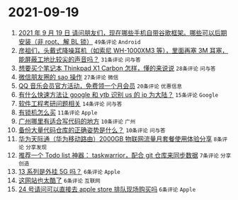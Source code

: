 # 2021-09-19

1. [2021 年 9 月 19 日 请问朋友们，现在哪些手机自带谷歌框架。哪些可以后期安装（非 root、解 BL 锁）](https://www.v2ex.com/t/802897) `49条评论` `Android`
1. [彦祖们，头戴式降噪耳机（如索尼 WH-1000XM3 等），里面再塞 3M 耳塞，能屏蔽工地比较尖的声音吗？](https://www.v2ex.com/t/802922) `31条评论` `问与答`
1. [想要买个笔记本 Thinkpad X1 Carbon 怎样，懂的来说说](https://www.v2ex.com/t/802887) `28条评论` `问与答`
1. [微信朋友圈的 sao 操作](https://www.v2ex.com/t/802885) `27条评论` `微信`
1. [QQ 音乐会员官方活动，免费领一个月会员](https://www.v2ex.com/t/802913) `20条评论` `优惠信息`
1. [有什么快速方法让 google 和 ytb 识别 us 的 ip 为大陆？](https://www.v2ex.com/t/802908) `15条评论` `Google`
1. [软件工程考研问题相关](https://www.v2ex.com/t/802883) `14条评论` `问与答`
1. [有锁机怎么买](https://www.v2ex.com/t/802894) `11条评论` `Apple`
1. [广州哪里有适合写代码的地方](https://www.v2ex.com/t/802925) `10条评论` `广州`
1. [备份大量代码仓库的正确姿势是什么？](https://www.v2ex.com/t/802911) `10条评论` `问与答`
1. [华为天际通（华为移动路由）2000GB 物联网流量月套餐使用体验分享](https://www.v2ex.com/t/802934) `8条评论` `分享发现`
1. [推荐一个 Todo list 神器： taskwarrior，配合 git 仓库来同步数据](https://www.v2ex.com/t/802931) `7条评论` `分享创造`
1. [13 系列是外挂 5G 吗？](https://www.v2ex.com/t/802957) `6条评论` `Apple`
1. [这网站也太酷了](https://www.v2ex.com/t/802940) `6条评论` `互联网`
1. [24 号请问可以直接去 apple store 排队现场购买吗](https://www.v2ex.com/t/802902) `6条评论` `Apple`
